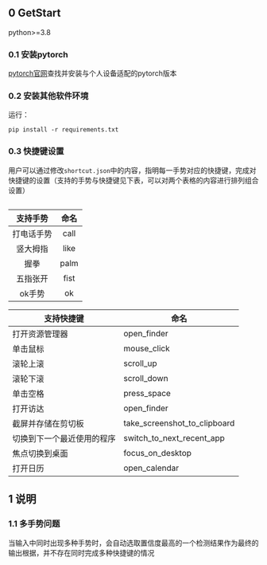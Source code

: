 ## 0 GetStart

python>=3.8

### 0.1 安装pytorch

[pytorch官网](https://pytorch.org/)查找并安装与个人设备适配的pytorch版本

### 0.2 安装其他软件环境

运行：

```
pip install -r requirements.txt
```

### 0.3 快捷键设置

​		用户可以通过修改`shortcut.json`中的内容，指明每一手势对应的快捷键，完成对快捷键的设置（支持的手势与快捷键见下表，可以对两个表格的内容进行排列组合设置）

## 

|  支持手势  | 命名 |
| :--------: | :--: |
| 打电话手势 | call |
|  竖大拇指  | like |
|    握拳    | palm |
|  五指张开  | fist |
|   ok手势   |  ok  |

| 支持快捷键                 | 命名                         |
| -------------------------- | ---------------------------- |
| 打开资源管理器             | open_finder                  |
| 单击鼠标                   | mouse_click                  |
| 滚轮上滚                   | scroll_up                    |
| 滚轮下滚                   | scroll_down                  |
| 单击空格                   | press_space                  |
| 打开访达                   | open_finder                  |
| 截屏并存储在剪切板         | take_screenshot_to_clipboard |
| 切换到下一个最近使用的程序 | switch_to_next_recent_app    |
| 焦点切换到桌面             | focus_on_desktop             |
| 打开日历                   | open_calendar                |



## 1 说明

### 1.1 多手势问题

​		当输入中同时出现多种手势时，会自动选取置信度最高的一个检测结果作为最终的输出根据，并不存在同时完成多种快捷键的情况